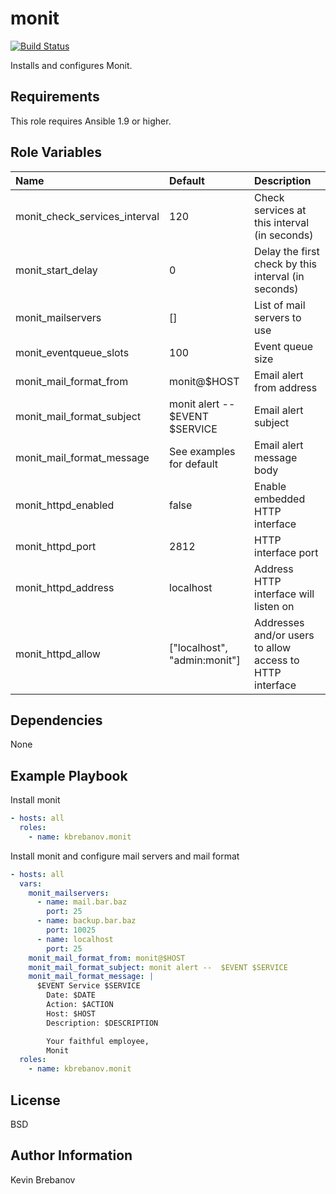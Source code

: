 monit
=====

[![Build Status](https://travis-ci.org/kbrebanov/ansible-monit.svg?branch=master)](https://travis-ci.org/kbrebanov/ansible-monit)

Installs and configures Monit.

Requirements
------------

This role requires Ansible 1.9 or higher.

Role Variables
--------------

| Name                          | Default                         | Description                                              |
|:------------------------------|:--------------------------------|:---------------------------------------------------------|
| monit_check_services_interval | 120                             | Check services at this interval (in seconds)             |
| monit_start_delay             | 0                               | Delay the first check by this interval (in seconds)      |
| monit_mailservers             | []                              | List of mail servers to use                              |
| monit_eventqueue_slots        | 100                             | Event queue size                                         |
| monit_mail_format_from        | monit@$HOST                     | Email alert from address                                 |
| monit_mail_format_subject     | monit alert --  $EVENT $SERVICE | Email alert subject                                      |
| monit_mail_format_message     | See examples for default        | Email alert message body                                 |
| monit_httpd_enabled           | false                           | Enable embedded HTTP interface                           |
| monit_httpd_port              | 2812                            | HTTP interface port                                      |
| monit_httpd_address           | localhost                       | Address HTTP interface will listen on                    |
| monit_httpd_allow             | ["localhost", "admin:monit"]    | Addresses and/or users to allow access to HTTP interface |

Dependencies
------------

None

Example Playbook
----------------

Install monit
```yaml
- hosts: all
  roles:
    - name: kbrebanov.monit
```

Install monit and configure mail servers and mail format
```yaml
- hosts: all
  vars:
    monit_mailservers:
      - name: mail.bar.baz
        port: 25
      - name: backup.bar.baz
        port: 10025
      - name: localhost
        port: 25
    monit_mail_format_from: monit@$HOST
    monit_mail_format_subject: monit alert --  $EVENT $SERVICE
    monit_mail_format_message: |
      $EVENT Service $SERVICE
        Date: $DATE
        Action: $ACTION
        Host: $HOST
        Description: $DESCRIPTION

        Your faithful employee,
        Monit
  roles:
    - name: kbrebanov.monit
```

License
-------

BSD

Author Information
------------------

Kevin Brebanov
